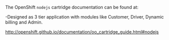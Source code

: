 The OpenShift `nodejs` cartridge documentation can be found at:

-Designed as 3 tier application with modules like Customer, Driver, Dynamic billing and Admin.

http://openshift.github.io/documentation/oo_cartridge_guide.html#nodejs

